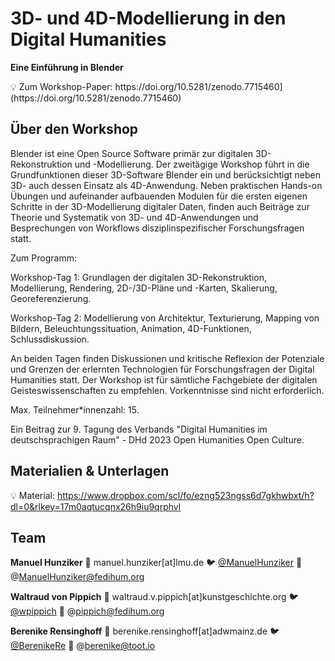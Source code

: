 # 3D- und 4D-Modellierung in den Digital Humanities

**Eine Einführung in Blender**




<aside>
💡 Zum Workshop-Paper: https://doi.org/10.5281/zenodo.7715460](https://doi.org/10.5281/zenodo.7715460)

</aside>

## Über den Workshop


Blender ist eine Open Source Software primär zur digitalen 3D-Rekonstruktion und -Modellierung. Der zweitägige Workshop führt in die Grundfunktionen dieser 3D-Software Blender ein und berücksichtigt neben 3D- auch dessen Einsatz als 4D-Anwendung. Neben praktischen Hands-on Übungen und aufeinander aufbauenden Modulen für die ersten eigenen Schritte in der 3D-Modellierung digitaler Daten, finden auch Beiträge zur Theorie und Systematik von 3D- und 4D-Anwendungen und Besprechungen von Workflows disziplinspezifischer Forschungsfragen statt. 

Zum Programm:

Workshop-Tag 1: Grundlagen der digitalen 3D-Rekonstruktion, Modellierung, Rendering, 2D-/3D-Pläne und -Karten, Skalierung, Georeferenzierung. 

Workshop-Tag 2: Modellierung von Architektur, Texturierung, Mapping von Bildern, Beleuchtungssituation, Animation, 4D-Funktionen, Schlussdiskussion. 

An beiden Tagen finden Diskussionen und kritische Reflexion der Potenziale und Grenzen der erlernten Technologien für Forschungsfragen der Digital Humanities statt. Der Workshop ist für sämtliche Fachgebiete der digitalen Geisteswissenschaften zu empfehlen. Vorkenntnisse sind nicht erforderlich. 

Max. Teilnehmer*innenzahl: 15. 

Ein Beitrag zur 9. Tagung des Verbands "Digital Humanities im deutschsprachigen Raum" - DHd 2023 Open Humanities Open Culture.

## Materialien & Unterlagen
💡 Material: https://www.dropbox.com/scl/fo/ezng523ngss6d7gkhwbxt/h?dl=0&rlkey=17m0aqtucqnx26h9iu9qrphvl

## Team


**Manuel Hunziker** 📧 manuel.hunziker[at]lmu.de  🐦 [@ManuelHunziker](https://twitter.com/ManuelHunziker)  🐘 @ManuelHunziker@fedihum.org

**Waltraud von Pippich** 📧 waltraud.v.pippich[at]kunstgeschichte.org    🐦 [@wpippich](https://www.twitter.com/wpippich) 🐘 @pippich@fedihum.org

**Berenike Rensinghoff** 📧 berenike.rensinghoff[at]adwmainz.de     🐦 [@BerenikeRe](https://www.twitter.com/BerenikeRe)  🐘 @berenike@toot.io
